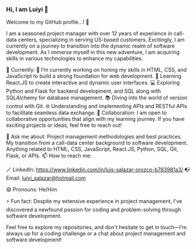 ### Hi, I am Luiyi 👻

Welcome to my GitHub profile...! 👋

I am a seasoned project manager with over 12 years of experience in call-data centers, specializing in serving US-based customers. Excitingly, I am currently on a journey to transition into the dynamic realm of software development. As I immerse myself in this new adventure, I am acquiring skills in various technologies to enhance my capabilities.

🚀 Currently:
🔭 I’m currently working on honing my skills in HTML, CSS, and JavaScript to build a strong foundation for web development.
🌱 Learning React.JS to create interactive and dynamic user interfaces.
💻 Exploring Python and Flask for backend development, and SQL along with SQLAlchemy for database management.
📚 Diving into the world of version control with Git.
🌐 Understanding and implementing APIs and RESTful APIs to facilitate seamless data exchange.
👯 Collaboration:
I am open to collaborative opportunities that align with my learning journey. If you have exciting projects or ideas, feel free to reach out!

💬 Ask me about:
Project management methodologies and best practices.
My transition from a call-data center background to software development.
Anything related to HTML, CSS, JavaScript, React.JS, Python, SQL, Git, Flask, or APIs.
📫 How to reach me:

 🪄 LinkedIn: https://www.linkedin.com/in/luis-salazar-orozco-b783981a3/ 
 📭 Email: luiyi_salazar@hotmail.com

😄 Pronouns:
He/Him

⚡ Fun fact:
Despite my extensive experience in project management, I've discovered a newfound passion for coding and problem-solving through software development.

Feel free to explore my repositories, and don't hesitate to get in touch—I'm always up for a coding challenge or a chat about project management and software development!
